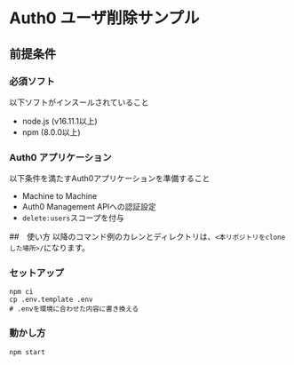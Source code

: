 # Auth0 ユーザ削除サンプル

## 前提条件

### 必須ソフト
以下ソフトがインスールされていること

* node.js (v16.11.1以上)
* npm (8.0.0以上)

### Auth0 アプリケーション

以下条件を満たすAuth0アプリケーションを準備すること

* Machine to Machine
* Auth0 Management APIへの認証設定
* ```delete:users```スコープを付与

##　使い方
以降のコマンド例のカレンとディレクトリは、```<本リポジトリをcloneした場所>/```になります。

### セットアップ

```shell
npm ci
cp .env.template .env
# .envを環境に合わせた内容に書き換える
```

### 動かし方

```shell
npm start
```